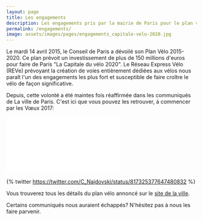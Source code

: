 ```yaml
---
layout: page
title: Les engagements
description: Les engagements pris par la mairie de Paris pour le plan vélo 2015-2020
permalink: /engagements/
image: assets/images/pages/engagements_capitale-velo-2020.jpg
---
```


Le mardi 14 avril 2015, le Conseil de Paris a dévoilé son Plan Vélo 2015-2020. Ce plan prévoit un investissement de plus de 150 millions d'euros pour faire de Paris "La Capitale du vélo 2020". Le Réseau Express Vélo (REVe) prévoyant la création de voies entièrement dédiées aux vélos nous paraît l'un des engagements les plus fort et susceptible de faire croître le vélo de façon significative.

Depuis, cette volonté a été maintes fois réaffirmée dans les communiqués de La ville de Paris. C'est ici que vous pouvez les retrouver, à commencer par les Vœux 2017:

<iframe id="videoFrame" frameborder="0" src="//www.dailymotion.com/embed/video/x561m4u" allowfullscreen></iframe><br />

{% twitter https://twitter.com/C_Najdovski/status/817325377647480832 %}

Vous trouverez tous les détails du plan vélo annoncé sur le [site de la ville](http://www.paris.fr/actualites/paris-se-dote-d-un-nouveau-plan-velo-2255).

Certains communiqués nous auraient échappés? N'hésitez pas à nous les faire parvenir.
